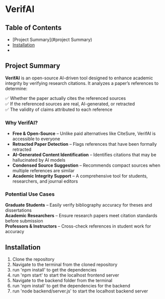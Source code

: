 # VerifAI

## Table of Contents
- [Project Summary](#project Summary)
- [Installation](#installation)
- 

## Project Summary  

**VerifAI** is an open-source AI-driven tool designed to enhance academic integrity by verifying research citations. It analyzes a paper’s references to determine:  

✅ Whether the paper actually cites the referenced sources  
✅ If the referenced sources are real, AI-generated, or retracted  
✅ The validity of claims attributed to each reference  

### Why VerifAI?  
- **Free & Open-Source** – Unlike paid alternatives like CiteSure, VerifAI is accessible to everyone  
- **Retracted Paper Detection** – Flags references that have been formally retracted  
- **AI-Generated Content Identification** – Identifies citations that may be hallucinated by AI models  
- **Condensed Source Suggestion** – Recommends compact sources when multiple references are similar  
- **Academic Integrity Support** – A comprehensive tool for students, researchers, and journal editors  

### Potential Use Cases  
 **Graduate Students** – Easily verify bibliography accuracy for theses and dissertations  
 **Academic Researchers** – Ensure research papers meet citation standards before submission  
 **Professors & Instructors** – Cross-check references in student work for accuracy  


## Installation
1) Clone the repository
2) Navigate to the terminal from the cloned repository
3) run 'npm install' to get the dependencies
4) run 'npm start' to start the localhost frontend server
5) Navigate to the backend folder from the terminal
6) run 'npm install' to get the dependencies for the backend
7) run 'node backend/server.js' to start the localhost backend server
